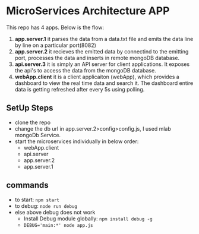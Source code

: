 # MicroServices Architecture APP
This repo has 4 apps. Below is the flow:
1. **app.server.1** it parses the data from a data.txt file and emits the data line by line on a particular port(8082)
2. **app.server.2** it recieves the emitted data by connectind to the emitting port, processes the data and inserts in remote mongoDB database.
3. **api.server.3** it is simply an API server for client applications. It exposes the api's to access the data from the mongoDB database.
4. **webApp.client** it is a client applicaiton (webApp), which provides a dashboard to view the real time data and search it. The dashboard entire data is getting refreshed after every 5s using polling.

## SetUp Steps
 - clone the repo
 - change the db url in app.server.2>config>config.js, I used mlab mongoDb Service.
 - start the microservices individually in below order:
    * webApp.client
    * api.server
    * app.server.2
    * app.server.1
 
## commands
 - to start: `npm start`
 - to debug: `node run debug`
 - else above debug does not work
    * Install Debug module globally: `npm install debug -g`
    * `DEBUG='main:*' node app.js`
